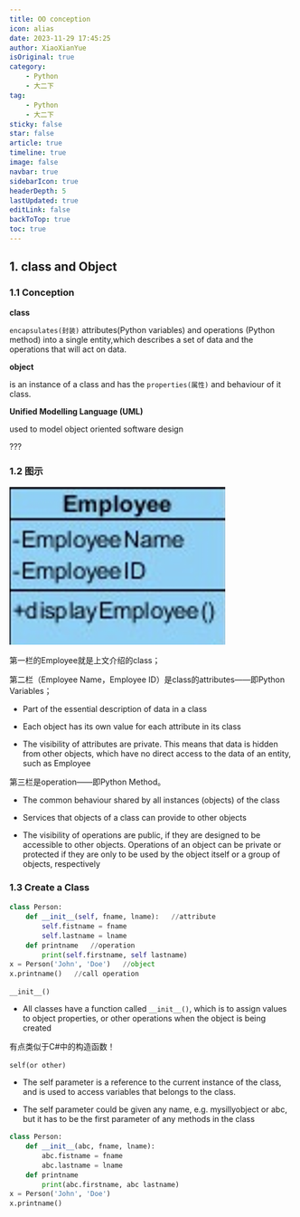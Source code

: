 ```yaml
---
title: OO conception
icon: alias
date: 2023-11-29 17:45:25
author: XiaoXianYue
isOriginal: true
category: 
    - Python
    - 大二下
tag:
    - Python
    - 大二下
sticky: false
star: false
article: true
timeline: true
image: false
navbar: true
sidebarIcon: true
headerDepth: 5
lastUpdated: true
editLink: false
backToTop: true
toc: true
---
```


## 1. class and Object

### 1.1 Conception

**class**

`encapsulates(封装)` attributes(Python variables) and operations (Python method) into a single entity,which describes  a set of data and the  operations that will act on  data.



**object**

 is an instance of a  class and has the `properties(属性)` and behaviour of it class.



 **Unified Modelling Language (UML)**

used to model object oriented software  design 

???

### 1.2 图示

![image-20240418162858347](./OO_conception.assets/image-20240418162858347.png)

第一栏的Employee就是上文介绍的class；

第二栏（Employee Name，Employee ID）是class的attributes——即Python Variables；

- Part of the essential description of  data in a class

- Each object has its own value for  each attribute in its class   

- The visibility of attributes are  private. This means that data is  hidden from other objects, which  have no direct access to the data of an  entity, such as Employee

第三栏是operation——即Python Method。

-  The common behaviour shared by  all instances (objects) of the class  

-  Services that objects of a class can  provide to other objects

- The visibility of operations are  public, if they are designed to be  accessible to other objects.  Operations of an object can be  private  or protected if they are  only to be used by the object itself  or a group of objects, respectively

### 1.3 Create a Class

```python
class Person:
    def __init__(self, fname, lname):   //attribute
        self.fistname = fname
        self.lastname = lname
    def printname   //operation
        print(self.firstname, self lastname)
x = Person('John', 'Doe')   //object
x.printname()   //call operation
```

`__init__()`

- All classes have a  function called  `__init__()`, which is  to assign values to  object properties, or  other operations  when the object is  being created 

有点类似于C#中的构造函数！

`self(or other)`

- The self parameter is a  reference to the current  instance of the class,  and is used to access  variables that belongs  to the class.

- The self  parameter could  be given any  name, e.g.  mysillyobject or  abc, but it has to  be the first  parameter of  any methods in  the class

```python
class Person:
    def __init__(abc, fname, lname):
        abc.fistname = fname
        abc.lastname = lname
    def printname
        print(abc.firstname, abc lastname)
x = Person('John', 'Doe')
x.printname()
```



